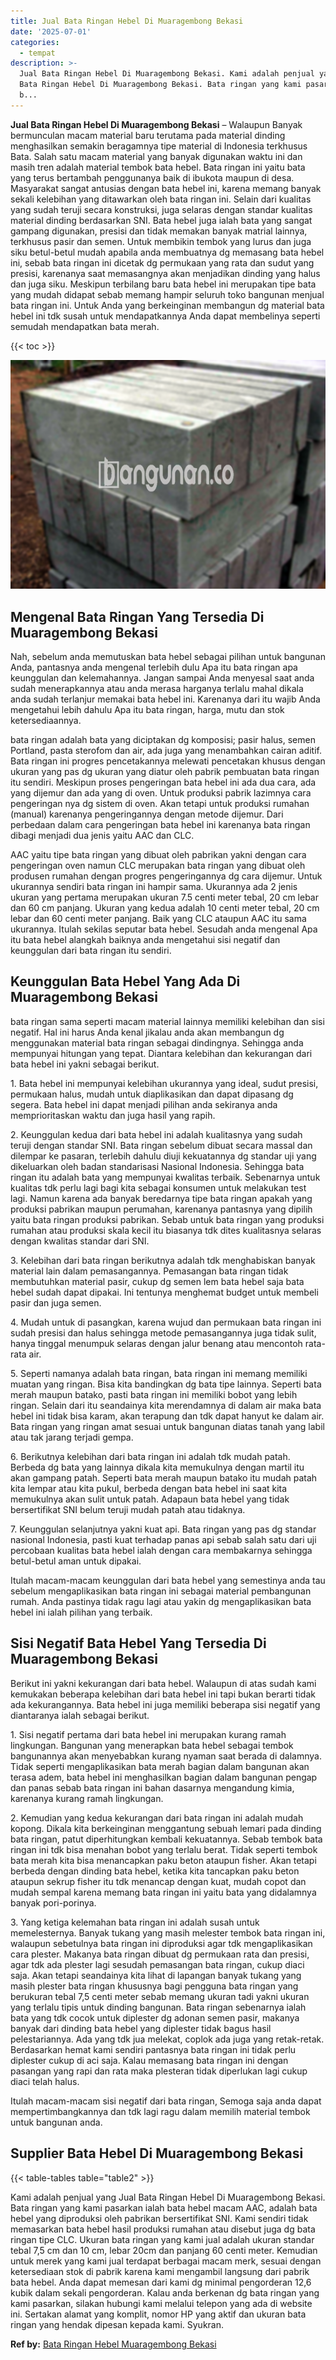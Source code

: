 ```yaml
---
title: Jual Bata Ringan Hebel Di Muaragembong Bekasi
date: '2025-07-01'
categories:
  - tempat
description: >-
  Jual Bata Ringan Hebel Di Muaragembong Bekasi. Kami adalah penjual yang Jual
  Bata Ringan Hebel Di Muaragembong Bekasi. Bata ringan yang kami pasarkan ialah
  b...
---
```


**Jual Bata Ringan Hebel Di Muaragembong Bekasi** – Walaupun Banyak bermunculan macam material baru terutama pada material dinding menghasilkan semakin beragamnya tipe material di Indonesia terkhusus Bata. Salah satu macam material yang banyak digunakan waktu ini dan masih tren adalah material tembok bata hebel. Bata ringan ini yaitu bata yang terus bertambah penggunanya baik di ibukota maupun di desa. Masyarakat sangat antusias dengan bata hebel ini, karena memang banyak sekali kelebihan yang ditawarkan oleh bata ringan ini. Selain dari kualitas yang sudah teruji secara konstruksi, juga selaras dengan standar kualitas material dinding berdasarkan SNI. Bata hebel juga ialah bata yang sangat gampang digunakan, presisi dan tidak memakan banyak matrial lainnya, terkhusus pasir dan semen. Untuk membikin tembok yang lurus dan juga siku betul-betul mudah apabila anda membuatnya dg memasang bata hebel ini, sebab bata ringan ini dicetak dg permukaan yang rata dan sudut yang presisi, karenanya saat memasangnya akan menjadikan dinding yang halus dan juga siku. Meskipun terbilang baru bata hebel ini merupakan tipe bata yang mudah didapat sebab memang hampir seluruh toko bangunan menjual bata ringan ini. Untuk Anda yang berkeinginan membangun dg material bata hebel ini tdk susah untuk mendapatkannya Anda dapat membelinya seperti semudah mendapatkan bata merah.

{{< toc >}}

![Jual Bata Ringan Hebel Di Muaragembong Bekasi](/images/jual-hebel-murah-40.png)

## Mengenal Bata Ringan Yang Tersedia Di Muaragembong Bekasi

Nah, sebelum anda memutuskan bata hebel sebagai pilihan untuk bangunan Anda, pantasnya anda mengenal terlebih dulu Apa itu bata ringan apa keunggulan dan kelemahannya. Jangan sampai Anda menyesal saat anda sudah menerapkannya atau anda merasa harganya terlalu mahal dikala anda sudah terlanjur memakai bata hebel ini. Karenanya dari itu wajib Anda mengetahui lebih dahulu Apa itu bata ringan, harga, mutu dan stok ketersediaannya.

bata ringan adalah bata yang diciptakan dg komposisi; pasir halus, semen Portland, pasta sterofom dan air, ada juga yang menambahkan cairan aditif. Bata ringan ini progres pencetakannya melewati pencetakan khusus dengan ukuran yang pas dg ukuran yang diatur oleh pabrik pembuatan bata ringan itu sendiri. Meskipun proses pengeringan bata hebel ini ada dua cara, ada yang dijemur dan ada yang di oven. Untuk produksi pabrik lazimnya cara pengeringan nya dg sistem di oven. Akan tetapi untuk produksi rumahan (manual) karenanya pengeringannya dengan metode dijemur. Dari perbedaan dalam cara pengeringan bata hebel ini karenanya bata ringan dibagi menjadi dua jenis yaitu AAC dan CLC.

AAC yaitu tipe bata ringan yang dibuat oleh pabrikan yakni dengan cara pengeringan oven namun CLC merupakan bata ringan yang dibuat oleh produsen rumahan dengan progres pengeringannya dg cara dijemur. Untuk ukurannya sendiri bata ringan ini hampir sama. Ukurannya ada 2 jenis ukuran yang pertama merupakan ukuran 7.5 centi meter tebal, 20 cm lebar dan 60 cm panjang. Ukuran yang kedua adalah 10 centi meter tebal, 20 cm lebar dan 60 centi meter panjang. Baik yang CLC ataupun AAC itu sama ukurannya. Itulah sekilas seputar bata hebel. Sesudah anda mengenal Apa itu bata hebel alangkah baiknya anda mengetahui sisi negatif dan keunggulan dari bata ringan itu sendiri.

## Keunggulan Bata Hebel Yang Ada Di Muaragembong Bekasi

bata ringan sama seperti macam material lainnya memiliki kelebihan dan sisi negatif. Hal ini harus Anda kenal jikalau anda akan membangun dg menggunakan material bata ringan sebagai dindingnya. Sehingga anda mempunyai hitungan yang tepat. Diantara kelebihan dan kekurangan dari bata hebel ini yakni sebagai berikut.

1\. Bata hebel ini mempunyai kelebihan ukurannya yang ideal, sudut presisi, permukaan halus, mudah untuk diaplikasikan dan dapat dipasang dg segera. Bata hebel ini dapat menjadi pilihan anda sekiranya anda memprioritaskan waktu dan juga hasil yang rapih.

2\. Keunggulan kedua dari bata hebel ini adalah kualitasnya yang sudah teruji dengan standar SNI. Bata ringan sebelum dibuat secara massal dan dilempar ke pasaran, terlebih dahulu diuji kekuatannya dg standar uji yang dikeluarkan oleh badan standarisasi Nasional Indonesia. Sehingga bata ringan itu adalah bata yang mempunyai kwalitas terbaik. Sebenarnya untuk kualitas tdk perlu lagi bagi kita sebagai konsumen untuk melakukan test lagi. Namun karena ada banyak beredarnya tipe bata ringan apakah yang produksi pabrikan maupun perumahan, karenanya pantasnya yang dipilih yaitu bata ringan produksi pabrikan. Sebab untuk bata ringan yang produksi rumahan atau produksi skala kecil itu biasanya tdk dites kualitasnya selaras dengan kwalitas standar dari SNI.

3\. Kelebihan dari bata ringan berikutnya adalah tdk menghabiskan banyak material lain dalam pemasangannya. Pemasangan bata ringan tidak membutuhkan material pasir, cukup dg semen lem bata hebel saja bata hebel sudah dapat dipakai. Ini tentunya menghemat budget untuk membeli pasir dan juga semen.

4\. Mudah untuk di pasangkan, karena wujud dan permukaan bata ringan ini sudah presisi dan halus sehingga metode pemasangannya juga tidak sulit, hanya tinggal menumpuk selaras dengan jalur benang atau mencontoh rata-rata air.

5\. Seperti namanya adalah bata ringan, bata ringan ini memang memiliki muatan yang ringan. Bisa kita bandingkan dg bata tipe lainnya. Seperti bata merah maupun batako, pasti bata ringan ini memiliki bobot yang lebih ringan. Selain dari itu seandainya kita merendamnya di dalam air maka bata hebel ini tidak bisa karam, akan terapung dan tdk dapat hanyut ke dalam air. Bata ringan yang ringan amat sesuai untuk bangunan diatas tanah yang labil atau tak jarang terjadi gempa.

6\. Berikutnya kelebihan dari bata ringan ini adalah tdk mudah patah. Berbeda dg bata yang lainnya dikala kita memukulnya dengan martil itu akan gampang patah. Seperti bata merah maupun batako itu mudah patah kita lempar atau kita pukul, berbeda dengan bata hebel ini saat kita memukulnya akan sulit untuk patah. Adapaun bata hebel yang tidak bersertifikat SNI belum teruji mudah patah atau tidaknya.

7\. Keunggulan selanjutnya yakni kuat api. Bata ringan yang pas dg standar nasional Indonesia, pasti kuat terhadap panas api sebab salah satu dari uji percobaan kualitas bata hebel ialah dengan cara membakarnya sehingga betul-betul aman untuk dipakai.

Itulah macam-macam keunggulan dari bata hebel yang semestinya anda tau sebelum mengaplikasikan bata ringan ini sebagai material pembangunan rumah. Anda pastinya tidak ragu lagi atau yakin dg mengaplikasikan bata hebel ini ialah pilihan yang terbaik.

## Sisi Negatif Bata Hebel Yang Tersedia Di Muaragembong Bekasi

Berikut ini yakni kekurangan dari bata hebel. Walaupun di atas sudah kami kemukakan beberapa kelebihan dari bata hebel ini tapi bukan berarti tidak ada kekurangannya. Bata hebel ini juga memiliki beberapa sisi negatif yang diantaranya ialah sebagai berikut.

1\. Sisi negatif pertama dari bata hebel ini merupakan kurang ramah lingkungan. Bangunan yang menerapkan bata hebel sebagai tembok bangunannya akan menyebabkan kurang nyaman saat berada di dalamnya. Tidak seperti mengaplikasikan bata merah bagian dalam bangunan akan terasa adem, bata hebel ini menghasilkan bagian dalam bangunan pengap dan panas sebab bata ringan ini bahan dasarnya mengandung kimia, karenanya kurang ramah lingkungan.

2\. Kemudian yang kedua kekurangan dari bata ringan ini adalah mudah kopong. Dikala kita berkeinginan menggantung sebuah lemari pada dinding bata ringan, patut diperhitungkan kembali kekuatannya. Sebab tembok bata ringan ini tdk bisa menahan bobot yang terlalu berat. Tidak seperti tembok bata merah kita bisa menancapkan paku beton ataupun fisher. Akan tetapi berbeda dengan dinding bata hebel, ketika kita tancapkan paku beton ataupun sekrup fisher itu tdk menancap dengan kuat, mudah copot dan mudah sempal karena memang bata ringan ini yaitu bata yang didalamnya banyak pori-porinya.

3\. Yang ketiga kelemahan bata ringan ini adalah susah untuk memelesternya. Banyak tukang yang masih melester tembok bata ringan ini, walaupun sebetulnya bata ringan ini diproduksi agar tdk mengaplikasikan cara plester. Makanya bata ringan dibuat dg permukaan rata dan presisi, agar tdk ada plester lagi sesudah pemasangan bata ringan, cukup diaci saja. Akan tetapi seandainya kita lihat di lapangan banyak tukang yang masih plester bata ringan khususnya bagi pengguna bata ringan yang berukuran tebal 7,5 centi meter sebab memang ukuran tadi yakni ukuran yang terlalu tipis untuk dinding bangunan. Bata ringan sebenarnya ialah bata yang tdk cocok untuk diplester dg adonan semen pasir, makanya banyak dari dinding bata hebel yang diplester tidak bagus hasil pelestariannya. Ada yang tdk jua melekat, coplok ada juga yang retak-retak. Berdasarkan hemat kami sendiri pantasnya bata ringan ini tidak perlu diplester cukup di aci saja. Kalau memasang bata ringan ini dengan pasangan yang rapi dan rata maka plesteran tidak diperlukan lagi cukup diaci telah halus.

Itulah macam-macam sisi negatif dari bata ringan, Semoga saja anda dapat mempertimbangkannya dan tdk lagi ragu dalam memilih material tembok untuk bangunan anda.

## Supplier Bata Hebel Di Muaragembong Bekasi

{{< table-tables table="table2" >}}

Kami adalah penjual yang Jual Bata Ringan Hebel Di Muaragembong Bekasi. Bata ringan yang kami pasarkan ialah bata hebel macam AAC, adalah bata hebel yang diproduksi oleh pabrikan bersertifikat SNI. Kami sendiri tidak memasarkan bata hebel hasil produksi rumahan atau disebut juga dg bata ringan tipe CLC. Ukuran bata ringan yang kami jual adalah ukuran standar tebal 7,5 cm dan 10 cm, lebar 20cm dan panjang 60 centi meter. Kemudian untuk merek yang kami jual terdapat berbagai macam merk, sesuai dengan ketersediaan stok di pabrik karena kami mengambil langsung dari pabrik bata hebel. Anda dapat memesan dari kami dg minimal pengorderan 12,6 kubik dalam sekali pengorderan. Kalau anda berkenan dg bata ringan yang kami pasarkan, silakan hubungi kami melalui telepon yang ada di website ini. Sertakan alamat yang komplit, nomor HP yang aktif dan ukuran bata ringan yang hendak dipesan kepada kami. Syukran.

**Ref by:** [Bata Ringan Hebel Muaragembong Bekasi](https://id.wikipedia.org/wiki/Bata)
